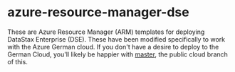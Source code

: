 # azure-resource-manager-dse

These are Azure Resource Manager (ARM) templates for deploying DataStax Enterprise (DSE).  These have been modified specifically to work with the Azure German cloud.  If you don't have a desire to deploy to the German Cloud, you'll likely be happier with [master](https://github.com/DSPN/azure-resource-manager-dse), the public cloud branch of this.
